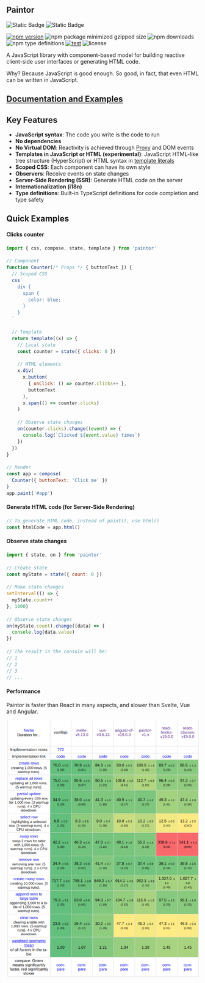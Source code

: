 ## Paintor

![Static Badge](https://img.shields.io/badge/100%25%20JavaScript-F0DB4F?style=for-the-badge&logo=JavaScript&labelColor=black)
![Static Badge](https://img.shields.io/badge/NodeJs-3C873A?style=for-the-badge&logo=node.js&labelColor=black)

[![npm version](https://img.shields.io/npm/v/paintor.svg?logo=npm&color=cb3837)](https://www.npmjs.com/package/paintor)
![npm package minimized gzipped size](https://img.shields.io/bundlejs/size/paintor?color=cb3837)
![npm downloads](https://img.shields.io/npm/dm/paintor?color=cb3837)
![npm type definitions](https://img.shields.io/npm/types/paintor)
[![test](https://github.com/AseasRoa/DocSchema/actions/workflows/test.yml/badge.svg)](https://github.com/AseasRoa/DocSchema/actions/workflows/test.yml)
![license](https://img.shields.io/npm/l/paintor)

A JavaScript library with component-based model for building reactive
client-side user interfaces or generating HTML code.

Why? Because JavaScript is good enough. So good, in fact, that even HTML
can be written in JavaScript.

## [Documentation and Examples](https://aseasroa.github.io/paintor)

## Key Features
- **JavaScript syntax**: The code you write is the code to run
- **No dependencies**
- **No Virtual DOM**: Reactivity is achieved through [Proxy](https://developer.mozilla.org/docs/Web/JavaScript/Reference/Global_Objects/Proxy)
  and DOM events
- **Templates in JavaScript or HTML (experimental)**: JavaScript HTML-like
tree structure (HyperScript) or HTML syntax in [template literals](https://developer.mozilla.org/docs/Web/JavaScript/Reference/Template_literals)
- **Scoped CSS**: Each component can have its own style
- **Observers**: Receive events on state changes
- **Server-Side Rendering (SSR)**: Generate HTML code on the server
- **Internationalization (i18n)**
- **Type definitions**: Built-in TypeScript definitions for code completion and
  type safety

## Quick Examples

#### Clicks counter
```javascript
import { css, compose, state, template } from 'paintor'

// Component
function Counter(/* Props */ { buttonText }) {
  // Scoped CSS
  css`
    div {
      span {
        color: blue;
      }
    }
  `

  // Template
  return template((x) => {
    // Local state
    const counter = state({ clicks: 0 })

    // HTML elements
    x.div(
      x.button(
        { onClick: () => counter.clicks++ },
        buttonText
      ),
      x.span(() => counter.clicks)
    )

    // Observe state changes
    on(counter.clicks).change((event) => {
      console.log(`Clicked ${event.value} times`)
    })
  })
}

// Render
const app = compose(
  Counter({ buttonText: 'Click me' })
)
app.paint('#app')
```

#### Generate HTML code (for Server-Side Rendering)

```javascript
// To generate HTML code, instead of paint(), use html()
const htmlCode = app.html()
```

#### Observe state changes

```javascript
import { state, on } from 'paintor'

// Create state
const myState = state({ count: 0 })

// Make state changes
setInterval(() => {
  myState.count++
}, 1000)

// Observe state changes
on(myState.count).change((data) => {
  console.log(data.value)
})

// The result in the console will be:
// 1
// 2
// 3
// ...
```

#### Performance

Paintor is faster than React in many aspects,
and slower than Svelte, Vue and Angular.

![js-framework-benchmark-comparison](https://github.com/AseasRoa/paintor/blob/main/js-framework-benchmark-comparison.png?raw=true)
